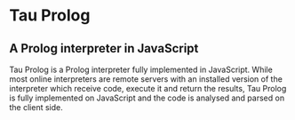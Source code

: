 # Tau Prolog
## A Prolog interpreter in JavaScript
Tau Prolog is a Prolog interpreter fully implemented in JavaScript. While most online interpreters are remote servers with an installed version of the interpreter which receive code, execute it and return the results, Tau Prolog is fully implemented on JavaScript and the code is analysed and parsed on the client side.
